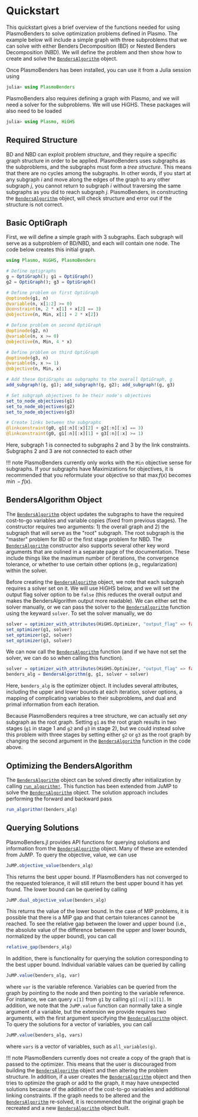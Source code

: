 # Quickstart

This quickstart gives a brief overview of the functions needed for using PlasmoBenders to solve optimization problems defined in Plasmo. The example below will include a simple graph with three subproblems that we can solve with either Benders Decomposition (BD) or Nested Benders Decomposition (NBD). We will define the problem and then show how to create and solve the [`BendersAlgorithm`](@ref) object.

Once PlasmoBenders has been installed, you can use it from a Julia session using 

```julia 
julia> using PlasmoBenders
```

PlasmoBenders also requires defining a graph with Plasmo, and we will need a solver for the subproblems. We will use HiGHS. These packages will also need to be loaded
```julia
julia> using Plasmo, HiGHS
```

## Required Structure

BD and NBD can exploit problem _structure_, and they require a specific graph structure in order to be applied. PlasmoBenders uses subgraphs as the subproblems, and the subgraphs must form a _tree structure_. This means that there are no cycles among the subgraphs. In other words, if you start at any subgraph $i$ and move along the edges of the graph to any other subgraph $j$, you cannot return to subgraph $i$ without traversing the same subgraphs as you did to reach subgraph $j$. PlasmoBenders, in constructing the [`BendersAlgorithm`](@ref) object, will check structure and error out if the structure is not correct.

## Basic OptiGraph

First, we will define a simple graph with 3 subgraphs. Each subgraph will serve as a subproblem of BD/NBD, and each will contain one node. The code below creates this initial graph. 

```julia
using Plasmo, HiGHS, PlasmoBenders

# Define optigraphs
g = OptiGraph(); g1 = OptiGraph()
g2 = OptiGraph(); g3 = OptiGraph()

# Define problem on first OptiGraph
@optinode(g1, n)
@variable(n, x[1:2] >= 0)
@constraint(n, 2 * x[1] + x[2] == 3)
@objective(n, Min, x[1] + 2 * x[2])

# Define problem on second OptiGraph
@optinode(g2, n)
@variable(n, x >= 0)
@objective(n, Min, 4 * x)

# Define problem on third OptiGraph
@optinode(g3, n)
@variable(n, x >= 1)
@objective(n, Min, x)

# Add these OptiGraphs as subgraphs to the overall OptiGraph, g
add_subgraph!(g, g1); add_subgraph!(g, g2); add_subgraph!(g, g3)

# Set subgraph objectives to be their node's objectives
set_to_node_objectives(g1)
set_to_node_objectives(g2)
set_to_node_objectives(g3)

# Create links between the subgraphs
@linkconstraint(g0, g1[:n][:x][2] + g2[:n][:x] == 3)
@linkconstraint(g0, g1[:n][:x][1] + g3[:n][:x] >= 1)
```

Here, subgraph 1 is connected to subgraphs 2 and 3 by the link constraints. Subgraphs 2 and 3 are not connected to each other

!!! note
    PlasmoBenders currently only works with the `Min` objective sense for subgraphs. If your subgraphs have Maximizations for objectives, it is recommended that you reformulate your objective so that $\max f(x)$ becomes $\min -f(x)$.
    
## BendersAlgorithm Object
The [`BendersAlgorithm`](@ref) object updates the subgraphs to have the required cost-to-go variables and variable copies (fixed from previous stages). The constructor requires two arguments: 1) the overall graph and 2) the subgraph that will serve as the "root" subgraph. The root subgraph is the "master" problem for BD or the first stage problem for NBD. The [`BendersAlgorithm`](@ref) constructor also supports several other key word arguments that are oulined in a separate page of the documentation. These include things like the maximum number of iterations, the convergence tolerance, or whether to use certain other options (e.g., regularization) within the solver. 

Before creating the [`BendersAlgorithm`](@ref) object, we note that each subgraph requires a solver set on it. We will use HiGHS below, and we will set the output flag solver option to be `false` (this reduces the overall output and makes the BendersAlgorithm output more readable). We can either set the solver manually, or we can pass the solver to the [`BendersAlgorithm`](@ref) function using the keyward `solver`. To set the solver manually, we do
```julia
solver = optimizer_with_attributes(HiGHS.Optimizer, "output_flag" => false)
set_optimizer(g1, solver)
set_optimizer(g2, solver)
set_optimizer(g3, solver)
```

We can now call the [`BendersAlgorithm`](@ref) function (and if we have not set the solver, we can do so when calling this function).

```julia
solver = optimizer_with_attributes(HiGHS.Optimizer, "output_flag" => false)
benders_alg = BendersAlgorithm(g, g1, solver = solver)
```

Here, `benders_alg` is the optimizer object. It includes several attributes, including the upper and lower bounds at each iteration, solver options, a mapping of complicating variables to their subproblems, and dual and primal information from each iteration. 

Because PlasmoBenders requires a tree structure, we can actually set _any_ subgraph as the root graph. Setting `g1` as the root graph results in two stages (`g1` in stage 1 and `g2` and `g3` in stage 2), but we could instead solve this problem with three stages by setting either `g2` or `g3` as the root graph by changing the second argument in the [`BendersAlgorithm`](@ref) function in the code above. 

## Optimizing the BendersAlgorithm

The [`BendersAlgorithm`](@ref) object can be solved directly after initialization by calling [`run_algorithm!`](@ref). This function has been extended from JuMP to solve the [`BendersAlgorithm`](@ref) object. The solution approach includes performing the forward and backward pass

```julia
run_algorithm!(benders_alg)
```

## Querying Solutions

PlasmoBenders.jl provides API functions for querying solutions and information from the [`BendersAlgorithm`](@ref) object. Many of these are extended from JuMP. To query the objective, value, we can use
```julia
JuMP.objective_value(benders_alg)
```
This returns the best upper bound. If PlasmoBenders has not converged to the requested tolerance, it will still return the best upper bound it has yet found. The lower bound can be queried by calling
```julia
JuMP.dual_objective_value(benders_alg)
```
This returns the value of the lower bound. In the case of MIP problems, it is possible that there is a MIP gap and that certain tolerances cannot be reached. To see the relative gap between the lower and upper bound (i.e., the absolute value of the difference between the upper and lower bounds, normalized by the upper bound), you can call
```julia
relative_gap(benders_alg)
```

In addition, there is functionality for querying the solution corresponding to the best upper bound. Individual variable values can be queried by calling
```julia
JuMP.value(benders_alg, var)
```
where `var` is the variable reference. Variables can be queried from the graph by pointing to the node and then pointing to the variable reference. For instance, we can query `x[1]` from `g1` by calling `g1[:n][:x][1]`. In addition, we note that the `JuMP.value` function can normally take a single argument of a variable, but the extension we provide requires two arguments, with the first argument specifying the [`BendersAlgorithm`](@ref) object. To query the solutions for a vector of variables, you can call
```julia
JuMP.value(benders_alg, vars)
```
where `vars` is a vector of variables, such as `all_variables(g)`.

!!! note
    PlasmoBenders currently does not create a copy of the graph that is passed to the optimizer. This means that the user is discouraged from building the [`BendersAlgorithm`](@ref) object and then altering the problem structure. In addition, if a user creates the [`BendersAlgorithm`](@ref) object and then tries to optimize the graph or add to the graph, it may have unexpected solutions because of the addition of the cost-to-go variables and additional linking constraints. If the graph needs to be altered and the [`BendersAlgorithm`](@ref) re-solved, it is recommended that the original graph be recreated and a new [`BendersAlgorithm`](@ref) object built. 
